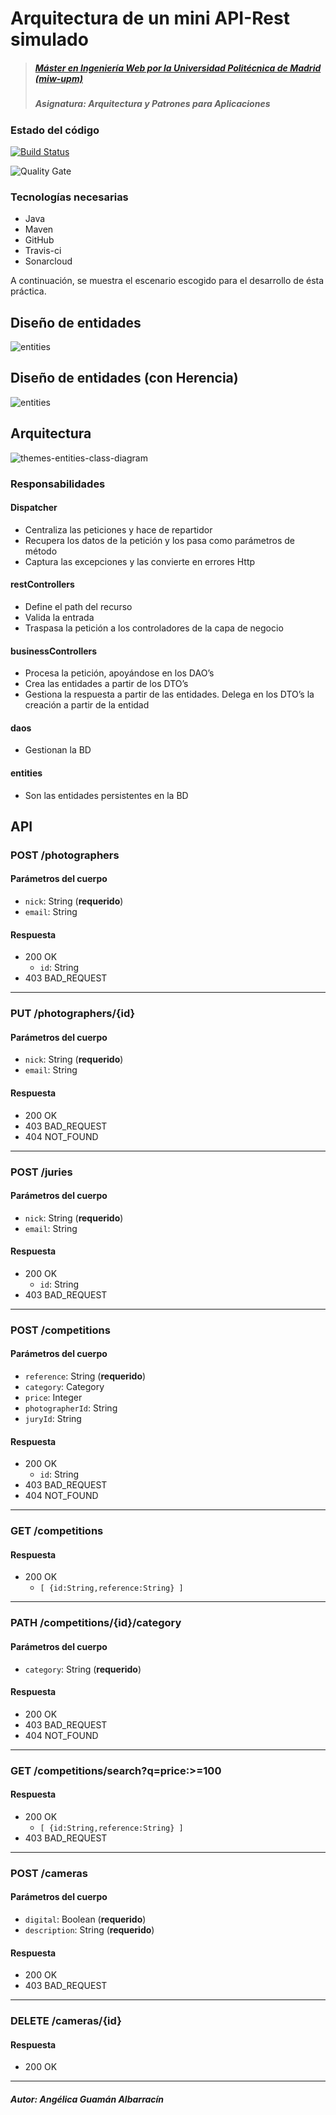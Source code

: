 # Arquitectura de un mini API-Rest simulado

> ##### [Máster en Ingeniería Web por la Universidad Politécnica de Madrid (miw-upm)](http://miw.etsisi.upm.es)
> ##### Asignatura: *Arquitectura y Patrones para Aplicaciones*

### Estado del código

[![Build Status](https://travis-ci.org/AngelicaGuaman/APAW-EPC2-Angelica-Guaman.svg?branch=master)](https://travis-ci.org/AngelicaGuaman/APAW-EPC2-Angelica-Guaman)

![Quality Gate](https://sonarcloud.io/api/project_badges/measure?project=es.upm.miw:APAW-EPC2-Angelica-Guaman&metric=alert_status)

### Tecnologías necesarias
* Java
* Maven
* GitHub
* Travis-ci
* Sonarcloud

A continuación, se muestra el escenario escogido para el desarrollo de ésta práctica.

## Diseño de entidades
![entities](https://github.com/AngelicaGuaman/APAW-EPC2-Angelica-Guaman/blob/develop/docs/entities/entities.png)

## Diseño de entidades (con Herencia)
![entities](https://github.com/AngelicaGuaman/APAW-EPC2-Angelica-Guaman/blob/develop/docs/entities/entities-inheritance.png)

## Arquitectura
![themes-entities-class-diagram](https://github.com/AngelicaGuaman/APAW-EPC2-Angelica-Guaman/blob/develop/docs/architecture/themes-architecture-diagram.png)

### Responsabilidades
#### Dispatcher
* Centraliza las peticiones y hace de repartidor
* Recupera los datos de la petición y los pasa como parámetros de método
* Captura las excepciones y las convierte en errores Http
#### restControllers
* Define el path del recurso
* Valida la entrada
* Traspasa la petición a los controladores de la capa de negocio
#### businessControllers
* Procesa la petición, apoyándose en los DAO’s
* Crea las entidades a partir de los DTO’s
* Gestiona la respuesta a partir de las entidades. Delega en los DTO’s la creación a partir de la entidad
#### daos
* Gestionan la BD
#### entities
* Son las entidades persistentes en la BD

## API
### POST /photographers
#### Parámetros del cuerpo
- `nick`: String (**requerido**)
- `email`: String
#### Respuesta
- 200 OK
  - `id`: String
- 403 BAD_REQUEST
---
### PUT /photographers/{id}
#### Parámetros del cuerpo
- `nick`: String (**requerido**)
- `email`: String
#### Respuesta
- 200 OK
- 403 BAD_REQUEST
- 404 NOT_FOUND
---
### POST /juries
#### Parámetros del cuerpo
- `nick`: String (**requerido**)
- `email`: String
#### Respuesta
- 200 OK
  - `id`: String
- 403 BAD_REQUEST
---
### POST /competitions
#### Parámetros del cuerpo
- `reference`: String (**requerido**)
- `category`: Category
- `price`: Integer
- `photographerId`: String
- `juryId`: String
#### Respuesta
- 200 OK
  - `id`: String
- 403 BAD_REQUEST
- 404 NOT_FOUND
---
### GET /competitions
#### Respuesta
- 200 OK
  - `[ {id:String,reference:String} ]`
---
### PATH /competitions/{id}/category
#### Parámetros del cuerpo
- `category`: String (**requerido**)
#### Respuesta
- 200 OK
- 403 BAD_REQUEST
- 404 NOT_FOUND
---
### GET /competitions/search?q=price:>=100
#### Respuesta
- 200 OK
  - `[ {id:String,reference:String} ]`
- 403 BAD_REQUEST
---
### POST /cameras
#### Parámetros del cuerpo
- `digital`: Boolean (**requerido**)
- `description`: String (**requerido**)
#### Respuesta
- 200 OK
- 403 BAD_REQUEST
---
### DELETE /cameras/{id}
#### Respuesta
- 200 OK
---

##### Autor: Angélica Guamán Albarracín
